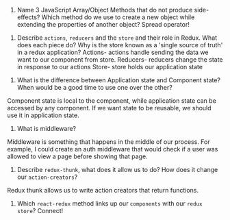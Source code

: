 1.  Name 3 JavaScript Array/Object Methods that do not produce side-effects? Which method do we use to create a new object while extending the properties of another object?
    Spread operator!

1)  Describe `actions`, `reducers` and the `store` and their role in Redux. What does each piece do? Why is the store known as a 'single source of truth' in a redux application?
    Actions- actions handle sending the data we want to our component from store.
    Reducers- reducers change the state in response to our actions
    Store- store holds our application state

1.  What is the difference between Application state and Component state? When would be a good time to use one over the other?

Component state is local to the component, while application state can be accessed by any component. If we want state to be reusable, we should use it in application state.

1.  What is middleware?

Middleware is something that happens in the middle of our process. For example, I could create an auth middleware that would check if a user was allowed to view a page before showing that page.

1.  Describe `redux-thunk`, what does it allow us to do? How does it change our `action-creators`?

Redux thunk allows us to write action creators that return functions.

1.  Which `react-redux` method links up our `components` with our `redux store`?
    Connect!
